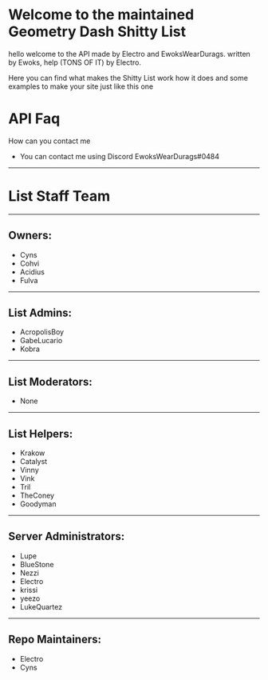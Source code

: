 # Welcome to the maintained Geometry Dash Shitty List

hello welcome to the API made by Electro and EwoksWearDurags. written by Ewoks, help (TONS OF IT) by Electro.

Here you can find what makes the Shitty List work how it does and some examples to make your site just like this one

 # API Faq
 How can you contact me
 - You can contact me using Discord EwoksWearDurags#0484



---
# List Staff Team
---
## Owners:
- Cyns
- Cohvi
- Acidius
- Fulva
---
## List Admins:
- AcropolisBoy
- GabeLucario
- Kobra
---
## List Moderators:
- None
---
## List Helpers:
- Krakow
- Catalyst
- Vinny
- Vink
- Tril
- TheConey
- Goodyman
---
## Server Administrators:
- Lupe
- BlueStone
- Nezzi
- Electro
- krissi
- yeezo
- LukeQuartez
---
## Repo Maintainers:
- Electro
- Cyns
